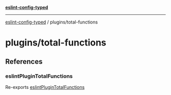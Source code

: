 [**eslint-config-typed**](../README.md)

---

[eslint-config-typed](../README.md) / plugins/total-functions

# plugins/total-functions

## References

### eslintPluginTotalFunctions

Re-exports [eslintPluginTotalFunctions](total-functions/plugin.md#eslintplugintotalfunctions)
